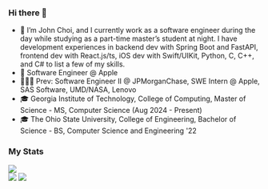 ### Hi there 👋
- 💬 I’m John Choi, and I currently work as a software engineer during the day while studying as a part-time master’s student at night. I have development experiences in backend dev with Spring Boot and FastAPI, frontend dev with React.js/ts, iOS dev with Swift/UIKit, Python, C, C++, and C# to list a few of my skills.
- 💼 Software Engineer @ Apple
- 👨🏻‍💻 Prev: Software Engineer II @ JPMorganChase, SWE Intern @ Apple, SAS Software, UMD/NASA, Lenovo
- 🎓 Georgia Institute of Technology, College of Computing, Master of Science - MS, Computer Science (Aug 2024 - Present)
- 🎓 The Ohio State University, College of Engineering, Bachelor of Science - BS, Computer Science and Engineering '22
<!--
**johnchoi96/johnchoi96** is a ✨ _special_ ✨ repository because its `README.md` (this file) appears on your GitHub profile.

Here are some ideas to get you started:

- 🔭 I’m currently working on ...
- 🌱 I’m currently learning ...
- 👯 I’m looking to collaborate on ...
- 🤔 I’m looking for help with ...
- 💬 Ask me about ...
- 📫 How to reach me: ...
- 😄 Pronouns: ...
- ⚡ Fun fact: ...
-->
### My Stats
![](https://github-profile-summary-cards.vercel.app/api/cards/profile-details?username=johnchoi96&theme=algolia)
<br />
![](https://github-profile-summary-cards.vercel.app/api/cards/stats?username=johnchoi96&theme=algolia)
![](https://github-profile-summary-cards.vercel.app/api/cards/repos-per-language?username=johnchoi96&theme=algolia)
